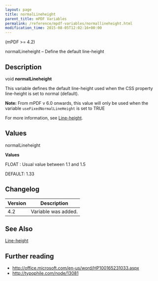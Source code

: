 ```yaml
---
layout: page
title: normalLineheight
parent_title: mPDF Variables
permalink: /reference/mpdf-variables/normallineheight.html
modification_time: 2015-08-05T12:02:16+00:00
---
```




<p>(mPDF &gt;= 4.2)</p>
<p>normalLineheight – Define the default line-height</p>
<h2>Description</h2>
<p class="manual_block">void <b>normalLineheight</b></p>
<p>This variable defines the default line-height used when the CSS property line-height is set to normal (default).</p>

<div class="alert alert-info" role="alert"><strong>Note:</strong> From mPDF v 6.0 onwards, this value will only be used when the variable <code>useFixedNormalLineHeight</code> is set to <span class="smallblock">TRUE</span></div>
<p>For more information, see <a href="{{ "/what-else-can-i-do/line-height.html" | prepend: site.baseurl }}">Line-height</a>.</p>
<h2>Values</h2>
<p class="manual_param_dt"><span class="parameter">normalLineheight</span></p>
<p class="manual_param_dd"><b>Values</b>

<span class="smallblock">FLOAT </span>: Usual value between 1.1 and 1.5

<span class="smallblock">DEFAULT</span>: 1.33</p>
<h2>Changelog</h2>
<table class="table"> <thead>
<tr> <th>Version</th><th>Description</th> </tr>
</thead> <tbody>
<tr>
<td>4.2</td>
<td>Variable was added.</td>
</tr>
</tbody> </table>
<h2>See Also</h2>
<p><a href="{{ "/what-else-can-i-do/line-height.html" | prepend: site.baseurl }}">Line-height</a></p>
<h2>Further reading</h2>
<ul>
<li><a href="http://office.microsoft.com/en-us/word/HP100165231033.aspx">http://office.microsoft.com/en-us/word/HP100165231033.aspx</a> </li>
<li><a href="http://typophile.com/node/13081">http://typophile.com/node/13081</a></li>
</ul>
<p>&nbsp;</p>

